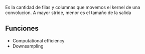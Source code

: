 Es la cantidad de filas y columnas que movemos el kernel de una convolucion. A mayor stride, menor es el tamaño de la salida

## Funciones
- Computational efficiency
- Downsampling